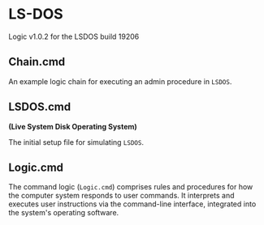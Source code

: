 # LS-DOS
Logic v1.0.2 for the LSDOS build 19206

## Chain.cmd
An example logic chain for executing an admin procedure in ``LSDOS``.

## LSDOS.cmd
**(Live System Disk Operating System)**

The initial setup file for simulating ``LSDOS``.

## Logic.cmd
The command logic (``Logic.cmd``) comprises rules and procedures for how the computer system responds to user commands. It interprets and executes user instructions via the command-line interface, integrated into the system's operating software.
